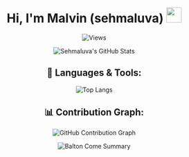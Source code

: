 <h1 align="center">Hi, I'm Malvin (sehmaluva) <img src="https://media.giphy.com/media/hvRJCLFzcasrR4ia7z/giphy.gif" width="35px"></h1>

<div align="center">
  
![Views](https://komarev.com/ghpvc/?username=sehmaluva)
  
</div>

<div align="center">

![Sehmaluva's GitHub Stats](https://github-readme-stats.vercel.app/api?username=sehmaluva&show_icons=true&theme=radical)

## 🚀 Languages & Tools:
![Top Langs](https://github-readme-stats.vercel.app/api/top-langs/?username=sehmaluva&layout=compact&theme=radical)

## 📊 Contribution Graph:
![GitHub Contribution Graph](https://github-readme-activity-graph.vercel.app/graph?username=sehmaluva&theme=github)

![Balton Come Summary](https://github-profile-summary-cards.vercel.app/api/cards/profile-details?username=sehmaluva&theme=dracula)

</div>

<!---
sehmaluva/sehmaluva is a ✨ special ✨ repository because its `README.md` (this file) appears on your GitHub profile.
You can click the Preview link to take a look at your changes.
--->
